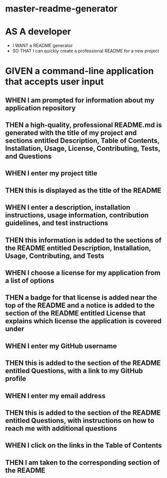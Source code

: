# master-readme-generator

# AS A developer
  * I WANT a README generator
  * SO THAT I can quickly create a professional README for a new project
# GIVEN a command-line application that accepts user input

## WHEN I am prompted for information about my application repository
## THEN a high-quality, professional README.md is generated with the title of my project and sections entitled Description, Table of Contents, Installation, Usage, License, Contributing, Tests, and Questions

## WHEN I enter my project title
## THEN this is displayed as the title of the README

## WHEN I enter a description, installation instructions, usage information, contribution guidelines, and test instructions
## THEN this information is added to the sections of the README entitled Description, Installation, Usage, Contributing, and Tests

## WHEN I choose a license for my application from a list of options
## THEN a badge for that license is added near the top of the README and a notice is added to the section of the README entitled License that explains which license the application is covered under

## WHEN I enter my GitHub username
## THEN this is added to the section of the README entitled Questions, with a link to my GitHub profile

## WHEN I enter my email address
## THEN this is added to the section of the README entitled Questions, with instructions on how to reach me with additional questions

## WHEN I click on the links in the Table of Contents
## THEN I am taken to the corresponding section of the README

